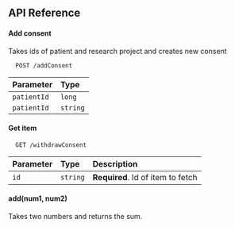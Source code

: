 
## API Reference

#### Add consent
Takes ids of patient and research project and creates new consent

```http
  POST /addConsent
```

| Parameter | Type     | 
| :-------- | :------- | 
| `patientId` | `long` |  
| `patientId` | `string`|

#### Get item

```http
  GET /withdrawConsent
```

| Parameter | Type     | Description                       |
| :-------- | :------- | :-------------------------------- |
| `id`      | `string` | **Required**. Id of item to fetch |

#### add(num1, num2)

Takes two numbers and returns the sum.


